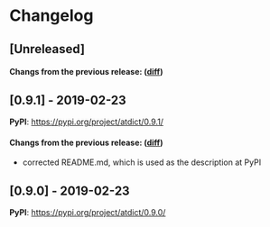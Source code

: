# Changelog

## [Unreleased]

#### Changs from the previous release: ([diff](https://github.com/alphatwirl/atdict/compare/v0.9.1...master))

## [0.9.1] - 2019-02-23

**PyPI**: https://pypi.org/project/atdict/0.9.1/

#### Changs from the previous release: ([diff](https://github.com/alphatwirl/atdict/compare/v0.9.0...v.0.9.1))
- corrected README.md, which is used as the description at PyPI

## [0.9.0] - 2019-02-23

**PyPI**: https://pypi.org/project/atdict/0.9.0/
